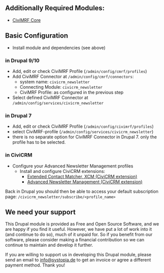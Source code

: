 ## Additionally Required Modules:

* [CiviMRF Core](https://drupal.org/project/cmrf_core)

## Basic Configuration

* Install module and dependencies (see above)

### in Drupal 9/10

* Add, edit or check CiviMRF Profile (`/admin/config/cmrf/profiles`)
* Add CiviMRF Connector at `/admin/config/cmrf/connectors`:
  * system name: `civicrm_newsletter`
  * Connecting Module: `civicrm_newsletter`
  * CiviMRF Profile: as configured in the previous step
* Select defined CiviMRF Connector at
  `/admin/config/services/civicrm_newsletter`

### in Drupal 7

* Add, edit or check CiviMRF Profile (`/admin/config/civimrf/profiles`)
* select CiviMRF-profile (`/admin/config/services/civicrm_newsletter`)
* there is no separate option for CiviMRF Connector in Drupal 7. only the
  profile has to be selected.

### in CiviCRM

* Configure your Advanced Newsletter Management profiles
  * Install and configure CiviCRM extensions:
    * [Extended Contact Matcher, XCM (CiviCRM extension)](https://github.com/systopia/de.systopia.xcm)
    * [Advanced Newsletter Management (CiviCRM extension)](https://github.com/systopia/de.systopia.newsletter)

Back in Drupal you should then be able to access your default subscription page:
`/civicrm_newsletter/subscribe/<profile_name>`

## We need your support

This Drupal module is provided as Free and Open Source Software, and we are
happy if you find it useful. However, we have put a lot of work into it (and
continue to do so), much of it unpaid for. So if you benefit from our software,
please consider making a financial contribution so we can continue to maintain
and develop it further.

If you are willing to support us in developing this Drupal module, please send
an email to info@systopia.de to get an invoice or agree a different payment
method. Thank you!
